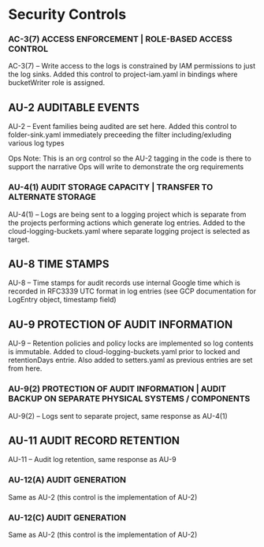 # Security Controls

### AC-3(7) ACCESS ENFORCEMENT | ROLE-BASED ACCESS CONTROL

AC-3(7) – Write access to the logs is constrained by IAM permissions to just the log sinks.
Added this control to project-iam.yaml in bindings where bucketWriter role is assigned. 

## AU-2 AUDITABLE EVENTS

AU-2 – Event families being audited are set here. Added this control to folder-sink.yaml immediately
preceeding the filter including/exluding various log types

Ops Note: This is an org control so the AU-2 tagging in the code is there to support the narrative Ops 
will write to demonstrate the org requirements

### AU-4(1) AUDIT STORAGE CAPACITY | TRANSFER TO ALTERNATE STORAGE

AU-4(1) – Logs are being sent to a logging project which is separate from the projects
performing actions which generate log entries. Added to the cloud-logging-buckets.yaml
where separate logging project is selected as target. 

## AU-8 TIME STAMPS

AU-8 – Time stamps for audit records use internal Google time which is recorded in
RFC3339 UTC format in log entries (see GCP documentation for LogEntry object, timestamp field)

## AU-9 PROTECTION OF AUDIT INFORMATION

AU-9 – Retention policies and policy locks are implemented so log contents is immutable. Added to 
cloud-logging-buckets.yaml prior to locked and retentionDays entrie. Also added to setters.yaml
as previous entries are set from here.

### AU-9(2) PROTECTION OF AUDIT INFORMATION | AUDIT BACKUP ON SEPARATE PHYSICAL SYSTEMS / COMPONENTS

AU-9(2) – Logs sent to separate project, same response as AU-4(1)

## AU-11 AUDIT RECORD RETENTION

AU-11 – Audit log retention, same response as AU-9

### AU-12(A) AUDIT GENERATION

Same as AU-2 (this control is the implementation of AU-2)

### AU-12(C) AUDIT GENERATION

Same as AU-2 (this control is the implementation of AU-2)
